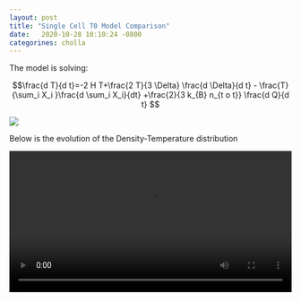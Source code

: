 ```yaml
---
layout: post
title: "Single Cell T0 Model Comparison"
date:   2020-10-28 10:10:24 -0800
categorines: cholla
---
```


The model is solving:

$$\frac{d T}{d t}=-2 H T+\frac{2 T}{3 \Delta} \frac{d \Delta}{d t} - \frac{T}{\sum_i X_i }\frac{d \sum_i X_i}{dt}   +\frac{2}{3 k_{B} n_{t o t}} \frac{d Q}{d t} $$

<img src="{{ site.url }}assets/images/temp_evolution_Grackle.png">







Below is the evolution of the Density-Temperature distribution


<div style="text-align: center">
<video src="{{ site.url }}assets/videos/phase_diagram_uvb_comparison_balck.mp4" width="100%"  height="auto" controls preload> </video>
</div>
